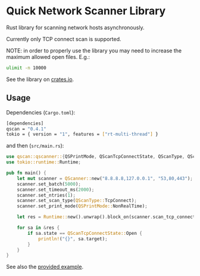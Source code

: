 # Quick Network Scanner Library

Rust library for scanning network hosts asynchronously.

Currently only TCP connect scan is supported.

NOTE: in order to properly use the library you may need to increase the maximum
allowed open files. E.g.:

```bash
ulimit -n 10000
```

See the library on [crates.io](https://crates.io/crates/qscan).

## Usage

Dependencies (`Cargo.toml`):

```bash
[dependencies]
qscan = "0.4.1"
tokio = { version = "1", features = ["rt-multi-thread"] }
```

and then (`src/main.rs`):

```rust
use qscan::qscanner::{QSPrintMode, QScanTcpConnectState, QScanType, QScanner};
use tokio::runtime::Runtime;

pub fn main() {
    let mut scanner = QScanner::new("8.8.8.8,127.0.0.1", "53,80,443");
    scanner.set_batch(5000);
    scanner.set_timeout_ms(2000);
    scanner.set_ntries(1);
    scanner.set_scan_type(QScanType::TcpConnect);
    scanner.set_print_mode(QSPrintMode::NonRealTime);

    let res = Runtime::new().unwrap().block_on(scanner.scan_tcp_connect());

    for sa in &res {
        if sa.state == QScanTcpConnectState::Open {
            println!("{}", sa.target);
        }
    }
}
```

See also the [provided example](./examples/scan.rs).
